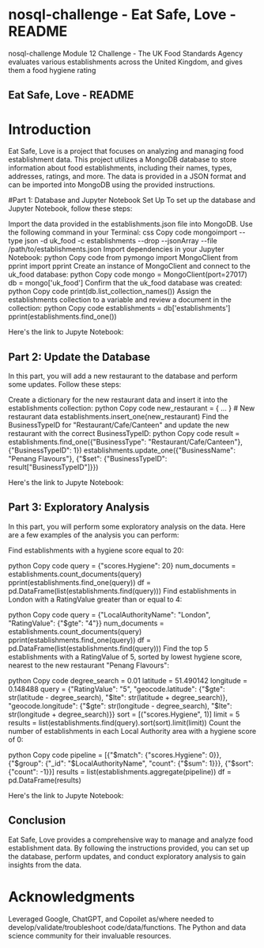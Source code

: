 # nosql-challenge - Eat Safe, Love - README

nosql-challenge Module 12 Challenge - The UK Food Standards Agency evaluates various establishments across the United Kingdom, and gives them a food hygiene rating
## Eat Safe, Love - README
# Introduction
Eat Safe, Love is a project that focuses on analyzing and managing food establishment data. This project utilizes a MongoDB database to store information about food establishments, including their names, types, addresses, ratings, and more. The data is provided in a JSON format and can be imported into MongoDB using the provided instructions.

#Part 1: Database and Jupyter Notebook Set Up
To set up the database and Jupyter Notebook, follow these steps:

Import the data provided in the establishments.json file into MongoDB. Use the following command in your Terminal:
css
Copy code
mongoimport --type json -d uk_food -c establishments --drop --jsonArray --file /path/to/establishments.json
Import dependencies in your Jupyter Notebook:
python
Copy code
from pymongo import MongoClient
from pprint import pprint
Create an instance of MongoClient and connect to the uk_food database:
python
Copy code
mongo = MongoClient(port=27017)
db = mongo['uk_food']
Confirm that the uk_food database was created:
python
Copy code
print(db.list_collection_names())
Assign the establishments collection to a variable and review a document in the collection:
python
Copy code
establishments = db['establishments']
pprint(establishments.find_one())

Here's the link to Jupyte Notebook: 


## Part 2: Update the Database
In this part, you will add a new restaurant to the database and perform some updates. Follow these steps:

Create a dictionary for the new restaurant data and insert it into the establishments collection:
python
Copy code
new_restaurant = { ... }  # New restaurant data
establishments.insert_one(new_restaurant)
Find the BusinessTypeID for "Restaurant/Cafe/Canteen" and update the new restaurant with the correct BusinessTypeID:
python
Copy code
result = establishments.find_one({"BusinessType": "Restaurant/Cafe/Canteen"}, {"BusinessTypeID": 1})
establishments.update_one({"BusinessName": "Penang Flavours"}, {"$set": {"BusinessTypeID": result["BusinessTypeID"]}})

Here's the link to Jupyte Notebook: 



## Part 3: Exploratory Analysis
In this part, you will perform some exploratory analysis on the data. Here are a few examples of the analysis you can perform:

Find establishments with a hygiene score equal to 20:

python
Copy code
query = {"scores.Hygiene": 20}
num_documents = establishments.count_documents(query)
pprint(establishments.find_one(query))
df = pd.DataFrame(list(establishments.find(query)))
Find establishments in London with a RatingValue greater than or equal to 4:

python
Copy code
query = {"LocalAuthorityName": "London", "RatingValue": {"$gte": "4"}}
num_documents = establishments.count_documents(query)
pprint(establishments.find_one(query))
df = pd.DataFrame(list(establishments.find(query)))
Find the top 5 establishments with a RatingValue of 5, sorted by lowest hygiene score, nearest to the new restaurant "Penang Flavours":

python
Copy code
degree_search = 0.01
latitude = 51.490142
longitude = 0.148488
query = {"RatingValue": "5", "geocode.latitude": {"$gte": str(latitude - degree_search), "$lte": str(latitude + degree_search)}, "geocode.longitude": {"$gte": str(longitude - degree_search), "$lte": str(longitude + degree_search)}}
sort = [("scores.Hygiene", 1)]
limit = 5
results = list(establishments.find(query).sort(sort).limit(limit))
Count the number of establishments in each Local Authority area with a hygiene score of 0:

python
Copy code
pipeline = [{"$match": {"scores.Hygiene": 0}}, {"$group": {"_id": "$LocalAuthorityName", "count": {"$sum": 1}}}, {"$sort": {"count": -1}}]
results = list(establishments.aggregate(pipeline))
df = pd.DataFrame(results)

Here's the link to Jupyte Notebook: 


## Conclusion
Eat Safe, Love provides a comprehensive way to manage and analyze food establishment data. By following the instructions provided, you can set up the database, perform updates, and conduct exploratory analysis to gain insights from the data.

# Acknowledgments
Leveraged Google, ChatGPT, and Copoilet as/where needed to develop/validate/troubleshoot code/data/functions. The Python and data science community for their invaluable resources.